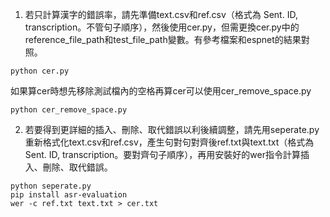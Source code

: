 
1. 若只計算漢字的錯誤率，請先準備text.csv和ref.csv（格式為 Sent. ID, transcription。不管句子順序），然後使用cer.py，但需更換cer.py中的reference_file_path和test_file_path變數。有參考檔案和espnet的結果對照。
```
python cer.py
```
如果算cer時想先移除測試檔內的空格再算cer可以使用cer_remove_space.py
```
python cer_remove_space.py
```
2.  若要得到更詳細的插入、刪除、取代錯誤以利後續調整，請先用seperate.py重新格式化text.csv和ref.csv，產生句對句對齊後ref.txt與text.txt（格式為 Sent. ID, transcription。要對齊句子順序），再用安裝好的wer指令計算插入、刪除、取代錯誤。
```
python seperate.py
pip install asr-evaluation
wer -c ref.txt text.txt > cer.txt
```
